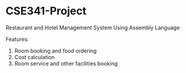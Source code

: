 # CSE341-Project
Restaurant and Hotel Management System Using Assembly Language

Features:
1. Room booking and food ordering
2. Cost calculation
3. Room service and other facilities booking
